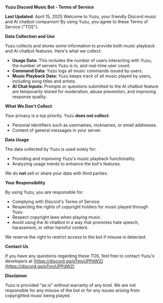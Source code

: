 **Yuzu Discord Music Bot - Terms of Service**

**Last Updated**: April 15, 2025
Welcome to Yuzu, your friendly Discord music and AI chatbot companion! By using Yuzu, you agree to these Terms of Service ("TOS").

**Data Collection and Use**

Yuzu collects and stores some information to provide both music playback and AI chatbot features. Here's what we collect:

* **Usage Data:** This includes the number of users interacting with Yuzu, the number of servers Yuzu is in, and real-time user count. 
* **Command Data:** Yuzu logs all music commands issued by users.
* **Music Playback Data:** Yuzu keeps track of all music played by users, including song titles and artists.
* **AI Chat Inputs:** Prompts or questions submitted to the AI chatbot feature are temporarily stored for moderation, abuse prevention, and improving response quality.

**What We Don't Collect**

Your privacy is a top priority. Yuzu **does not collect**:

* Personal identifiers such as usernames, nicknames, or email addresses.
* Content of general messages in your server.

**Data Usage**

The data collected by Yuzu is used solely for:

* Providing and improving Yuzu's music playback functionality.
* Analyzing usage trends to enhance the bot's features.

We do **not** sell or share your data with third parties.

**Your Responsibility**

By using Yuzu, you are responsible for:

* Complying with Discord's Terms of Service.
* Respecting the rights of copyright holders for music played through Yuzu
* Respect copyright laws when playing music.
* Avoid using the AI chatbot in a way that promotes hate speech, harassment, or other harmful content.

We reserve the right to restrict access to the bot if misuse is detected.

**Contact Us**

If you have any questions regarding these TOS, feel free to contact Yuzu's developers at [https://discord.gg/pTmvUPPdW2](https://discord.gg/pTmvUPPdW2)

**Disclaimer**

Yuzu is provided "as is" without warranty of any kind. We are not responsible for any misuse of the bot or for any issues arising from copyrighted music being played.
